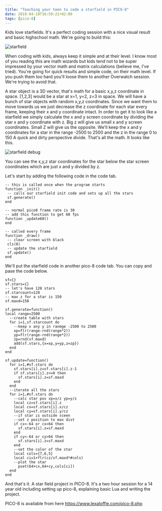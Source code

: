 ```yaml
---
title: "Teaching your teen to code a starfield in PICO-8"
date: 2019-04-10T16:59:21+02:00
tags: [pico-8]
---
```

Kids love starfields. It's a perfect coding session with a nice visual result and basic highschool math. We're going to build this:

![starfield](/starfield.gif)

When coding with kids, always keep it simple and at their level. I know most of you reading this are math wizards but kids tend not to be super impressed by your vector math and matrix calculations (believe me, I've tried). You're going for quick results and simple code, on their math level. If you push them too hard you'll loose them to another Overwatch session. We're trying to avoid that.

A star object is a 3D vector, that's math for a basic x,y,z coordinate in space. [1,2,3] would be a star at x=1, y=2, z=3 in space. We will have a bunch of star objects with random x,y,z coordinates. Since we want them to move towards us we just decrease the z coordinate for each star every frame, keeping their x and y coordinate intact. In order to get it to look like a starfield we simply calculate the x and y screen coordinate by dividing the star x and y coordinate with z. Big z will give us small x and y screen coordinates. Small Z will give us the opposite. We'll keep the x and y coordinates for a star in the range -2500 to 2500 and the z in the range 0 to 150 A quick and dirty perspective divide. That's all the math. It looks like this.

 ![starfield debug](/starfield_debug.gif)

 You can see the x,y,z star coordinates for the star below the star screen coordinates which are just x and y divided by z.  

Let's start by adding the following code in the code tab.
```
-- this is called once when the program starts
function _init()
 -- calls our starfield init code and sets up all the stars
 sf.generate()
end

-- normal pico8 frame rate is 30
-- add this function to get 60 fps
function _update60()
end

-- called every frame
function _draw()
 -- clear screen with black
 cls(0)
 -- update the starfield
 sf.update()
end
```

We'll put the starfield code in another pico-8 code tab. You can copy and pase the code below.

```
sf={}
sf.stars={}
-- let's have 128 stars
sf.starcount=128
-- max z for a star is 150
sf.maxd=150

sf.generate=function()
local range=2500
  --create table with stars
  for i=1,sf.starcount do
  	--keep x any y in ranmge -2500 to 2500
    xp=flr(range-rnd(range*2))
    yp=flr(range-rnd(range*2))
    zp=rnd(sf.maxd)
    add(sf.stars,{x=xp,y=yp,z=zp})
  end
end

sf.update=function()
  for i=1,#sf.stars do
    sf.stars[i].z=sf.stars[i].z-1
    if sf.stars[i].z<=0 then
	  sf.stars[i].z=sf.maxd
    end
  end
  --iterate all the stars
  for i=1,#sf.stars do
    --calc star pos xp=x/z yp=y/z
	local cz=sf.stars[i].z
	local cx=sf.stars[i].x/cz
	local cy=sf.stars[i].y/cz
	--if star is outside sceen
	--set z position to max dist
	if cx<-64 or cx>64 then
	  sf.stars[i].z=sf.maxd
	end
	if cy<-64 or cy>64 then
	  sf.stars[i].z=sf.maxd
	end
	--set the color of the star
	local cols={7,6,5}
	local ci=1+flr(cz/sf.maxd*#cols)
	--plot the star
	  pset(64+cx,64+cy,cols[ci])
  end
end
```

And that's it. A star field project in PICO-8. It's a two hour session for a 14 year old including setting up pico-8, explaining basic Lua and writing the project. 

PICO-8 is available from here <https://www.lexaloffle.com/pico-8.php>